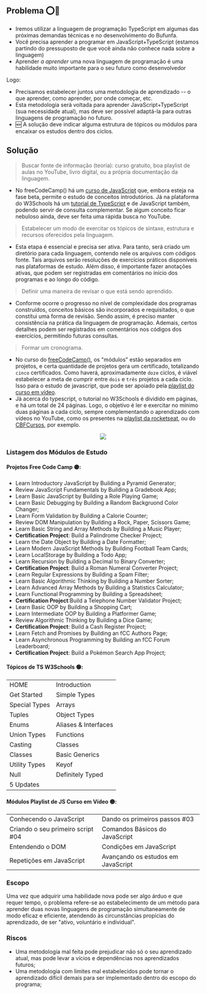 ## Problema ⭕🔴
- Iremos utilizar a linguagem de programação TypeScript em algumas das próximas demandas técnicas e no desenvolvimento do Bufunfa. 
- Você precisa aprender a programar em JavaScript+TypeScript (estamos partindo do pressuposto de que você ainda não conhece nada sobre a linguagem)
- Aprender _a aprender_ uma nova linguagem de programação é uma habilidade muito importante para o seu futuro como desenvolvedor

Logo:

- Precisamos estabelecer juntos uma metodologia de aprendizado -- o que aprender, como aprender, por onde começar, etc.
- Esta metodologia será voltada para aprender JavaScript+TypeScript (sua necessidade atual), mas deve ser possível adaptá-la para outras linguagens de programação no futuro. 
- 🆕 A solução deve indicar alguma estrutura de tópicos ou módulos para encaixar os estudos dentro dos ciclos.

## Solução

> Buscar fonte de informação (teoria): curso gratuito, boa playlist de aulas no YouTube, livro digital, ou a própria documentação da linguagem.
- No freeCodeCamp() há um [curso de JavaScript](https://www.freecodecamp.org/learn/javascript-algorithms-and-data-structures-v8/) que, embora esteja na fase beta, permite o estudo de conceitos introdutórios. Já na plataforma do W3Schools há um [tutorial de TypeScript](https://www.w3schools.com/typescript/index.php) e de JavaScript também, podendo servir de consulta complementar. Se algum conceito ficar nebuloso ainda, deve ser feita uma rápida busca no YouTube.

> Estabelecer um modo de exercitar os tópicos de sintaxe, estrutura e recursos oferecidos pela linguagem.
- Esta etapa é essencial e precisa ser ativa. Para tanto, será criado um diretório para cada linguagem, contendo nele os arquivos com códigos fonte. Tais arquivos serão resoluções de exercícios práticos disponíveis nas plataformas de estudo. Além disso, é importante fazer anotações ativas, que podem ser registradas em comentários no início dos programas e ao longo do código.

> Definir uma maneira de revisar o que está sendo aprendido.
- Conforme ocorre o progresso no nível de complexidade dos programas construídos, conceitos básicos são incorporados e requisitados, o que constitui uma forma de revisão. Sendo assim, é preciso manter consistência na prática da linguagem de programação. Ademais, certos detalhes podem ser registrados em comentários nos códigos dos exercícios, permitindo futuras consultas.

> Formar um cronograma.
- No curso do [freeCodeCamp()](https://www.freecodecamp.org/learn/javascript-algorithms-and-data-structures-v8/), os "módulos" estão separados em projetos, e certa quantidade de projetos gera um certificado, totalizando `cinco` certificados. Como haverá, aproximadamente `doze` ciclos, é viável estabelecer a meta de cumprir entre `dois` e `três` projetos a cada ciclo. Isso para o estudo de javascript, que pode ser apoiado pela [playlist do curso em vídeo](https://youtube.com/playlist?list=PLHz_AreHm4dlsK3Nr9GVvXCbpQyHQl1o1&si=nKwNZ1SEFWsPbG60).
- Já acerca do typescript, o tutorial no W3Schools é dividido em páginas, e há um total de 24 páginas. Logo, o objetivo é ler e exercitar no mínimo duas páginas a cada ciclo, sempre complementando o aprendizado com vídeos no YouTube, como os presentes na [playlist da rocketseat](https://youtube.com/playlist?list=PL85ITvJ7FLohXigfxBqzpZxzRG8TaRSj2&si=lzTsa1kXsO8BgUTn), ou do [CBFCursos](https://youtube.com/playlist?list=PLx4x_zx8csUhtPMrkiGvFJVE5LX8Qat5s&si=QTPK5KKkjSbzPCYd), por exemplo.

<div align=center><img src="https://github.com/user-attachments/assets/e54c67c3-4c44-464f-8abf-706e45842ae5"></div>

### Listagem dos Módulos de Estudo
#### Projetos Free Code Camp 🟣:
- Learn Introductory JavaScript by Building a Pyramid Generator;
- Review JavaScript Fundamentals by Building a Gradebook App;
- Learn Basic JavaScript by Building a Role Playing Game;
- Learn Basic Debugging by Building a Random Backgruond Color Changer;
- Learn Form Validation by Building a Calorie Counter;
- Review DOM Manipulation by Building a Rock, Paper, Scissors Game;
- Learn Basic String and Array Methods by Building a Music Player;
- **Certification Project**: Build a Palindrome Checker Project;
- Learn the Date Object by Building a Date Formatter;
- Learn Modern JavaScript Methods by Building Football Team Cards;
- Learn LocalStorage by Building a Todo App;
- Learn Recursion by Building a Decimal to Binary Converter;
- **Certification Project**: Build a Roman Numeral Converter Project;
- Learn Regular Expressions by Building a Spam Filter;
- Learn Basic Algorithmic Thinking by Building a Number Sorter;
- Learn Advanced Array Methods by Building a Statistics Calculator; 
- Learn Functional Programming by Building a Spreadsheet;
- **Certification Project**:Build a Telephone Number Validator Project;
- Learn Basic OOP by Building a Shopping Cart;
- Learn Intermediate OOP by Building a Platformer Game;
- Review Algorithmic Thinking by Building a Dice Game;
- **Certification Project**: Build a Cash Register Project;
- Learn Fetch and Promises by Building an fCC Authors Page;
- Learn Asynchronous Programming by Building an fCC Forum Leaderboard;
- **Certification Project**: Build a Pokémon Search App Project; 

#### Tópicos de TS W3Schools 🟢: 
|||
|--------------|--------------| 
|HOME|Introduction|     
|Get Started|Simple Types|
|Special Types|Arrays|
|Tuples|Object Types|
|Enums|Aliases & Interfaces|
|Union Types|Functions|
|Casting|Classes|
|Classes|Basic Generics|
|Utility Types|Keyof|
|Null|Definitely Typed|
|5 Updates||

#### Módulos Playlist de JS Curso em Vídeo 🟡:
|||
|--------------|--------------|
|Conhecendo o JavaScript|Dando os primeiros passos #03|
|Criando o seu primeiro script #04|Comandos Básicos do JavaScript|
|Entendendo o DOM|Condições em JavaScript|
|Repetições em JavaScript|Avançando os estudos em JavaScript|

### Escopo

Uma vez que adquirir uma habilidade nova pode ser algo árduo e que requer tempo, o problema refere-se ao estabelecimento de um método para aprender duas novas linguagens de programação simultaneamente de modo eficaz e eficiente, atendendo às circunstâncias propícias do aprendizado, de ser "ativo, voluntário e individual".

### Riscos

- Uma metodologia mal feita pode prejudicar não só o seu aprendizado atual, mas pode levar a vícios e dependências nos aprendizados futuros;
- Uma metodologia com limites mal estabelecidos pode tornar o aprendizado difícil demais para ser implementado dentro do escopo do programa;